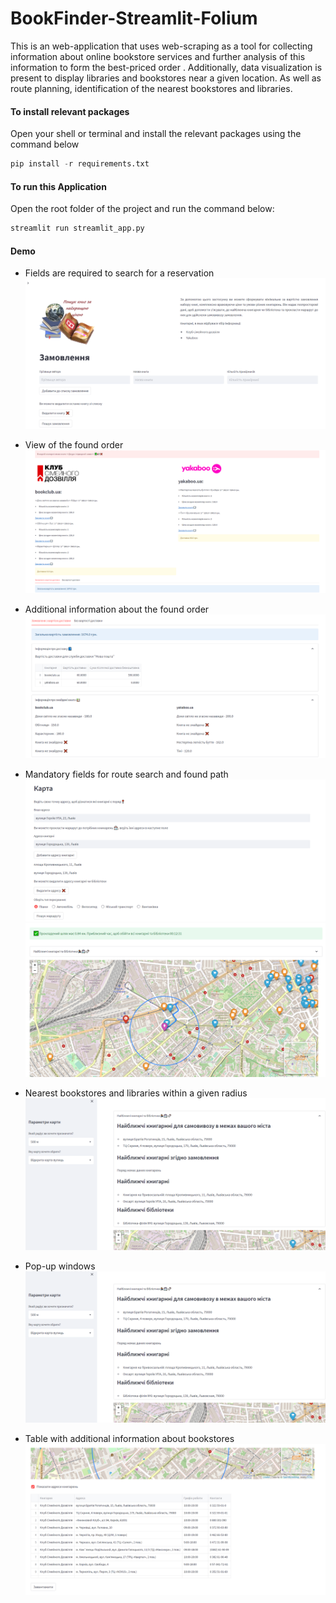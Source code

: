 # BookFinder-Streamlit-Folium
This is an web-application that uses web-scraping as a tool for collecting information about online bookstore services and further analysis of this information to form the best-priced order . Additionally, data visualization is present to display libraries and bookstores near a given location. As well as route planning, identification of the nearest bookstores and libraries.
#### To install relevant packages
Open your shell or terminal and install the relevant packages using the command below

```python
pip install -r requirements.txt
```

#### To run this Application
Open the root folder of the project and run the command below:
```python
streamlit run streamlit_app.py
```

#### Demo
- Fields are required to search for a reservation
![Page1](web-app-strimlit-folium/img/page1.png "Page1")

- View of the found order
![Page2](web-app-strimlit-folium/img/page2.png "Page2")

- Additional information about the found order
![Page3](web-app-strimlit-folium/img/page3.png "Page3")

- Mandatory fields for route search and found path
![Page4](web-app-strimlit-folium/img/page4.png "Page4")
![Page5](web-app-strimlit-folium/img/page5.png "Page5")

- Nearest bookstores and libraries within a given radius
![Page6](web-app-strimlit-folium/img/page6.png "Page6")

- Pop-up windows
![Page8](web-app-strimlit-folium/img/page6.png "Page8")

- Table with additional information about bookstores
![Page7](web-app-strimlit-folium/img/page7.png "Page7")
